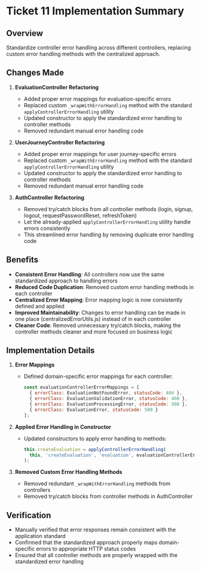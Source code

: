 # Ticket 11 Implementation Summary

## Overview

Standardize controller error handling across different controllers, replacing custom error handling methods with the centralized approach.

## Changes Made

1. **EvaluationController Refactoring**
   - Added proper error mappings for evaluation-specific errors
   - Replaced custom `_wrapWithErrorHandling` method with the standard `applyControllerErrorHandling` utility
   - Updated constructor to apply the standardized error handling to controller methods
   - Removed redundant manual error handling code

2. **UserJourneyController Refactoring**
   - Added proper error mappings for user journey-specific errors
   - Replaced custom `_wrapWithErrorHandling` method with the standard `applyControllerErrorHandling` utility
   - Updated constructor to apply the standardized error handling to controller methods
   - Removed redundant manual error handling code

3. **AuthController Refactoring**
   - Removed try/catch blocks from all controller methods (login, signup, logout, requestPasswordReset, refreshToken)
   - Let the already-applied `applyControllerErrorHandling` utility handle errors consistently
   - This streamlined error handling by removing duplicate error handling code

## Benefits

- **Consistent Error Handling**: All controllers now use the same standardized approach to handling errors
- **Reduced Code Duplication**: Removed custom error handling methods in each controller
- **Centralized Error Mapping**: Error mapping logic is now consistently defined and applied
- **Improved Maintainability**: Changes to error handling can be made in one place (centralizedErrorUtils.js) instead of in each controller
- **Cleaner Code**: Removed unnecessary try/catch blocks, making the controller methods cleaner and more focused on business logic

## Implementation Details

1. **Error Mappings**
   - Defined domain-specific error mappings for each controller:
     ```javascript
     const evaluationControllerErrorMappings = [
       { errorClass: EvaluationNotFoundError, statusCode: 404 },
       { errorClass: EvaluationValidationError, statusCode: 400 },
       { errorClass: EvaluationProcessingError, statusCode: 500 },
       { errorClass: EvaluationError, statusCode: 500 }
     ];
     ```

2. **Applied Error Handling in Constructor**
   - Updated constructors to apply error handling to methods:
     ```javascript
     this.createEvaluation = applyControllerErrorHandling(
       this, 'createEvaluation', 'evaluation', evaluationControllerErrorMappings
     );
     ```

3. **Removed Custom Error Handling Methods**
   - Removed redundant `_wrapWithErrorHandling` methods from controllers
   - Removed try/catch blocks from controller methods in AuthController

## Verification

- Manually verified that error responses remain consistent with the application standard
- Confirmed that the standardized approach properly maps domain-specific errors to appropriate HTTP status codes
- Ensured that all controller methods are properly wrapped with the standardized error handling 